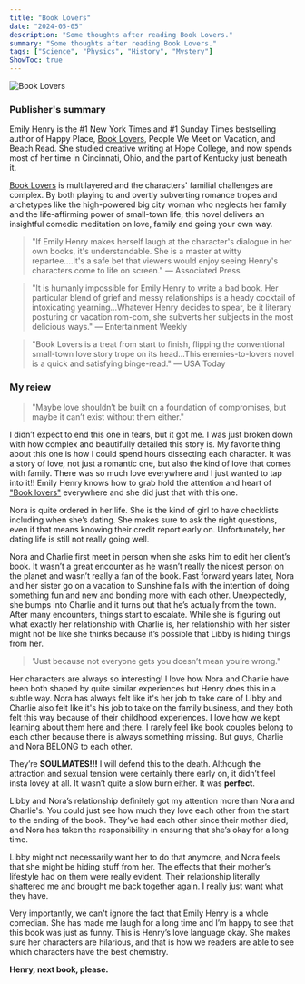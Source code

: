 ```yaml
---
title: "Book Lovers"
date: "2024-05-05"
description: "Some thoughts after reading Book Lovers."
summary: "Some thoughts after reading Book Lovers."
tags: ["Science", "Physics", "History", "Mystery"]
ShowToc: true
---
```


![Book Lovers](/posts/images/16.webp#center "Book lovers")

### Publisher's summary

Emily Henry is the #1 New York Times and #1 Sunday Times bestselling author of Happy Place, [Book Lovers](https://amzn.to/44uShjq), People We Meet on Vacation, and Beach Read. She studied creative writing at Hope College, and now spends most of her time in Cincinnati, Ohio, and the part of Kentucky just beneath it. 

[Book Lovers](https://amzn.to/44uShjq) is multilayered and the characters' familial challenges are complex. By both playing to and overtly subverting romance tropes and archetypes like the high-powered big city woman who neglects her family and the life-affirming power of small-town life, this novel delivers an insightful comedic meditation on love, family and going your own way.

> "If Emily Henry makes herself laugh at the character's dialogue in her own books, it's understandable. She is a master at witty repartee….It's a safe bet that viewers would enjoy seeing Henry's characters come to life on screen." — Associated Press

> "It is humanly impossible for Emily Henry to write a bad book. Her particular blend of grief and messy relationships is a heady cocktail of intoxicating yearning…Whatever Henry decides to spear, be it literary posturing or vacation rom-com, she subverts her subjects in the most delicious ways." — Entertainment Weekly

> "Book Lovers is a treat from start to finish, flipping the conventional small-town love story trope on its head…This enemies-to-lovers novel is a quick and satisfying binge-read." — USA Today

### My reiew

> "Maybe love shouldn’t be built on a foundation of compromises, but maybe it can’t exist without them either."

I didn’t expect to end this one in tears, but it got me. I was just broken down with how complex and beautifully detailed this story is. My favorite thing about this one is how I could spend hours dissecting each character. It was a story of love, not just a romantic one, but also the kind of love that comes with family. There was so much love everywhere and I just wanted to tap into it!! Emily Henry knows how to grab hold the attention and heart of ["Book lovers"](https://amzn.to/44uShjq) everywhere and she did just that with this one.

Nora is quite ordered in her life. She is the kind of girl to have checklists including when she’s dating. She makes sure to ask the right questions, even if that means knowing their credit report early on. Unfortunately, her dating life is still not really going well. 

Nora and Charlie first meet in person when she asks him to edit her client’s book. It wasn’t a great encounter as he wasn’t really the nicest person on the planet and wasn’t really a fan of the book. Fast forward years later, Nora and her sister go on a vacation to Sunshine falls with the intention of doing something fun and new and bonding more with each other. Unexpectedly, she bumps into Charlie and it turns out that he’s actually from the town. After many encounters, things start to escalate. While she is figuring out what exactly her relationship with Charlie is, her relationship with her sister might not be like she thinks because it’s possible that Libby is hiding things from her.

> "Just because not everyone gets you doesn’t mean you’re wrong."

Her characters are always so interesting! I love how Nora and Charlie have been both shaped by quite similar experiences but Henry does this in a subtle way. Nora has always felt like it's her job to take care of Libby and Charlie also felt like it's his job to take on the family business, and they both felt this way because of their childhood experiences. I love how we kept learning about them here and there. I rarely feel like book couples belong to each other because there is always something missing. But guys, Charlie and Nora BELONG to each other. 

They’re **SOULMATES!!!** I will defend this to the death. Although the attraction and sexual tension were certainly there early on, it didn’t feel insta lovey at all. It wasn’t quite a slow burn either. It was **perfect**.

Libby and Nora’s relationship definitely got my attention more than Nora and Charlie's. You could just see how much they love each other from the start to the ending of the book. They’ve had each other since their mother died, and Nora has taken the responsibility in ensuring that she’s okay for a long time. 

Libby might not necessarily want her to do that anymore, and Nora feels that she might be hiding stuff from her. The effects that their mother’s lifestyle had on them were really evident. Their relationship literally shattered me and brought me back together again. I really just want what they have.

Very importantly, we can't ignore the fact that Emily Henry is a whole comedian. She has made me laugh for a long time and I’m happy to see that this book was just as funny. This is Henry’s love language okay. She makes sure her characters are hilarious, and that is how we readers are able to see which characters have the best chemistry.

**Henry, next book, please.**
